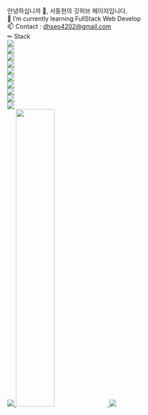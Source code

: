 안녕하십니까 👋, 서동현의 깃허브 페이지입니다.</br>
🌱 I’m currently learning FullStack Web Develop</br>
📫 Contact : dhseo4202@gmail.com</br>
✏ Stack</br>
<img src="https://img.shields.io/badge/Python-3776AB?style=for-the-badge&logo=Python&logoColor=white"></br>
<img src="https://img.shields.io/badge/html5-#E34F26?style=for-the-badge&logo=html5&logoColor=white"></br>
<img src="https://img.shields.io/badge/css3-#1572B6?style=for-the-badge&logo=css3&logoColor=white"></br>
<img src="https://img.shields.io/badge/sass-#CC6699?style=for-the-badge&logo=sass&logoColor=white"></br>
<img src="https://img.shields.io/badge/styledcomponents-#DB7093?style=for-the-badge&logo=styledcomponents&logoColor=white"></br>
<img src="https://img.shields.io/badge/javascript-#F7DF1E?style=for-the-badge&logo=javascript&logoColor=white"></br>
<img src="https://img.shields.io/badge/react-#61DAFB?style=for-the-badge&logo=react&logoColor=white"></br>
<img src="https://img.shields.io/badge/nodedotjs-#339933?style=for-the-badge&logo=nodedotjs&logoColor=white"></br>
<img src="https://img.shields.io/badge/express-#000000?style=for-the-badge&logo=express&logoColor=white"></br>
<img src="https://img.shields.io/badge/mongodb-#47A248?style=for-the-badge&logo=mongodb&logoColor=white"></br>
<a href="s">
  <img src="https://github-readme-stats.vercel.app/api/top-langs/?username=dongmay98&exclude_repo=dongmay98.github.io&layout=compact&theme=tokyonight" />
</a>
<a href="s">
  <img src="https://github-readme-stats.vercel.app/api?username=dongmay98&theme=tokyonight&show_icons=true" width="42%" />
</a>
![](./profile-3d-contrib/profile-night-rainbow.svg)
